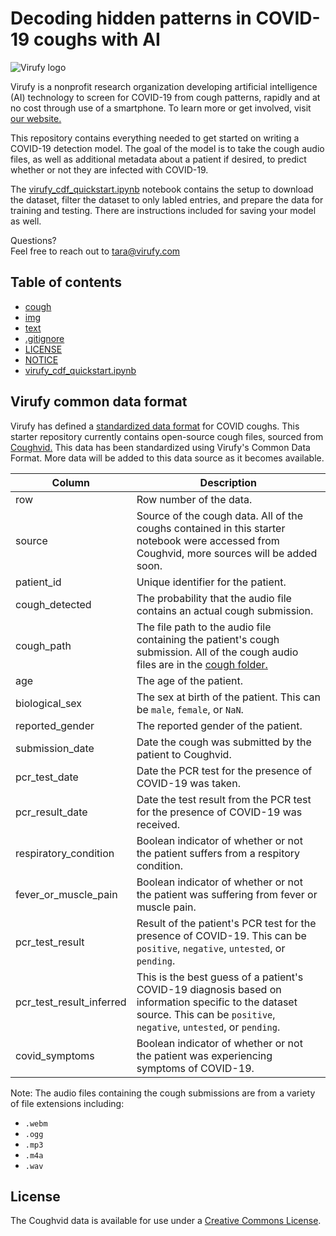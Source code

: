 # Decoding hidden patterns in COVID-19 coughs with AI

![Virufy logo](https://github.com/virufy/virufy-covid/blob/main/img/virufy-logo.png)

Virufy is a nonprofit research organization developing artificial intelligence (AI) technology to screen for COVID-19 from cough patterns, rapidly and at no cost through use of a smartphone. To learn more or get involved, visit [our website.](https://virufy.org/en/)

This repository contains everything needed to get started on writing a COVID-19 detection model. The goal of the model is to take the cough audio files, as well as additional metadata about a patient if desired, to predict whether or not they are infected with COVID-19. 

The [virufy_cdf_quickstart.ipynb](/virufy_cdf_quickstart.ipynb) notebook contains the setup to download the dataset, filter the dataset to only labled entries, and prepare the data for training and testing. There are instructions included for saving your model as well.

Questions?  
Feel free to reach out to tara@virufy.com

## Table of contents

* [cough](/cough)
* [img](/img)
* [text](/text)
* [.gitignore](/.gitignore)
* [LICENSE](/LICENSE)
* [NOTICE](/NOTICE)
* [virufy_cdf_quickstart.ipynb](/virufy_cdf_quickstart.ipynb)

## Virufy common data format

Virufy has defined a [standardized data format](https://docs.google.com/document/d/1Joj2bslHOPmQvs2SvOw4EnKYHAjC2F_kdpscgqMMA-I/edit) for COVID coughs. This starter repository currently contains open-source cough files, sourced from [Coughvid.](https://coughvid.epfl.ch/) This data has been standardized using Virufy's Common Data Format. More data will be added to this data source as it becomes available.

| Column | Description|
|--------|------------|
| row | Row number of the data. |
| source | Source of the cough data. All of the coughs contained in this starter notebook were accessed from Coughvid, more sources will be added soon. |
| patient_id | Unique identifier for the patient. |
| cough_detected | The probability that the audio file contains an actual cough submission. |
| cough_path | The file path to the audio file containing the patient's cough submission. All of the cough audio files are in the [cough folder.](/cough) |
| age | The age of the patient. |
| biological_sex | The sex at birth of the patient. This can be `male`, `female`, or `NaN`. |
| reported_gender | The reported gender of the patient. |
| submission_date | Date the cough was submitted by the patient to Coughvid. |
| pcr_test_date | Date the PCR test for the presence of COVID-19 was taken. |
| pcr_result_date | Date the test result from the PCR test for the presence of COVID-19 was received. |
| respiratory_condition | Boolean indicator of whether or not the patient suffers from a respitory condition. |
| fever_or_muscle_pain | Boolean indicator of whether or not the patient was suffering from fever or muscle pain. |
| pcr_test_result | Result of the patient's PCR test for the presence of COVID-19. This can be `positive`, `negative`, `untested`, or `pending`. |
| pcr_test_result_inferred | This is the best guess of a patient's COVID-19 diagnosis based on information specific to the dataset source. This can be `positive`, `negative`, `untested`, or `pending`. |
| covid_symptoms | Boolean indicator of whether or not the patient was experiencing symptoms of COVID-19. |

Note: The audio files containing the cough submissions are from a variety of file extensions including:
* `.webm`
* `.ogg`
* `.mp3`
* `.m4a`
* `.wav`

## License

The Coughvid data is available for use under a [Creative Commons License](/LICENSE).
